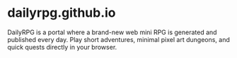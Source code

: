 # dailyrpg.github.io
DailyRPG is a portal where a brand-new web mini RPG is generated and published every day. Play short adventures, minimal pixel art dungeons, and quick quests directly in your browser.
